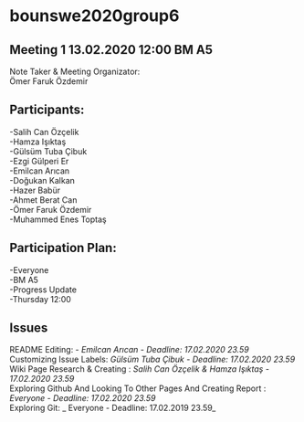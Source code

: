 # 

# bounswe2020group6

## Meeting 1 13.02.2020 12:00 BM A5  

Note Taker & Meeting Organizator:  
Ömer Faruk Özdemir

## Participants:  

-Salih Can Özçelik  
-Hamza Işıktaş  
-Gülsüm Tuba Çibuk  
-Ezgi Gülperi Er  
-Emilcan Arıcan  
-Doğukan Kalkan  
-Hazer Babür   
-Ahmet Berat Can  
-Ömer Faruk Özdemir  
-Muhammed Enes Toptaş  

## Participation Plan:  
-Everyone  
-BM A5  
-Progress Update  
-Thursday 12:00   


Issues  
------  
README Editing: -  _Emilcan Arıcan - Deadline: 17.02.2020 23.59_  
Customizing Issue Labels: _Gülsüm Tuba Çibuk - Deadline: 17.02.2020 23.59_    
Wiki Page Research & Creating : _Salih Can Özçelik & Hamza Işıktaş - 17.02.2020 23.59_  
Exploring Github And Looking To Other Pages And Creating Report : _Everyone -  Deadline: 17.02.2020 23.59_    
Exploring Git: _ Everyone - Deadline: 17.02.2019 23.59_    

